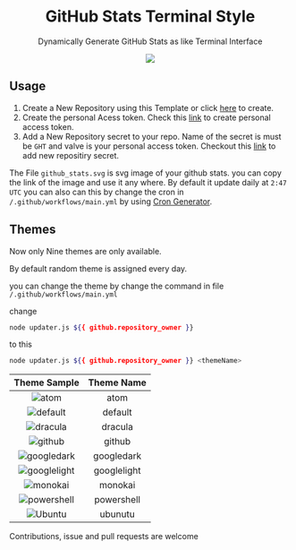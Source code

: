 <h1 align='center'>GitHub Stats Terminal Style</h1>
<p align='center'>Dynamically Generate GitHub Stats as like Terminal Interface </p>

<p align='center'>
  <img align="center" src="./github_stats.svg">
</p>

## Usage

1. Create a New Repository using this Template or click [here](https://github.com/yogeshwaran01/github-stats-terminal-style/generate) to create.
2. Create the personal Acess token. Check this [link](https://docs.github.com/en/github/authenticating-to-github/keeping-your-account-and-data-secure/creating-a-personal-access-token) to create personal access token.
3. Add a New Repository secret to your repo. Name of the secret is must be `GHT` and valve is your personal access token. Checkout this [link](https://docs.github.com/en/actions/reference/encrypted-secrets) to add new repositiry secret.

The File `github_stats.svg` is svg image of your github stats. you can copy the link of the image and use it any where. By default it update daily at `2:47 UTC` you can also can this by change the cron in `/.github/workflows/main.yml` by using [Cron Generator](https://crontab.guru/).

## Themes

Now only Nine themes are only available.

By default random theme is assigned every day.

you can change the theme by change the command in file `/.github/workflows/main.yml`

change

```bash
node updater.js ${{ github.repository_owner }}
```

to this

```bash
node updater.js ${{ github.repository_owner }} <themeName>
```

|                           **Theme Sample**                            | **Theme Name** |
| :-------------------------------------------------------------------: | :------------: |
|        <img align="center" src="./themes/atom.svg" alt="atom">        |      atom      |
|     <img align="center" src="./themes/default.svg" alt="default">     |    default     |
|     <img align="center" src="./themes/dracula.svg" alt="dracula">     |    dracula     |
|      <img align="center" src="./themes/github.svg" alt="github">      |     github     |
|  <img align="center" src="./themes/googledark.svg" alt="googledark">  |   googledark   |
| <img align="center" src="./themes/googlelight.svg" alt="googlelight"> |  googlelight   |
|     <img align="center" src="./themes/monokai.svg" alt="monokai">     |    monokai     |
|  <img align="center" src="./themes/powershell.svg" alt="powershell">  |   powershell   |
|      <img align="center" src="./themes/ubuntu.svg" alt="Ubuntu">      |    ubunutu     |

Contributions, issue and pull requests are welcome

